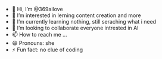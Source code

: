 - 👋 Hi, I’m @369ailove
- 👀 I’m interested in lerning content creation and more
- 🌱 I’m currently learning nothing, still seraching what i need
- 💞️ I’m looking to collaborate everyone intrested in AI
- 📫 How to reach me ...
- 😄 Pronouns: she
- ⚡ Fun fact: no clue of coding

<!---
369ailove/369ailove is a ✨ special ✨ repository because its `README.md` (this file) appears on your GitHub profile.
You can click the Preview link to take a look at your changes.
--->
